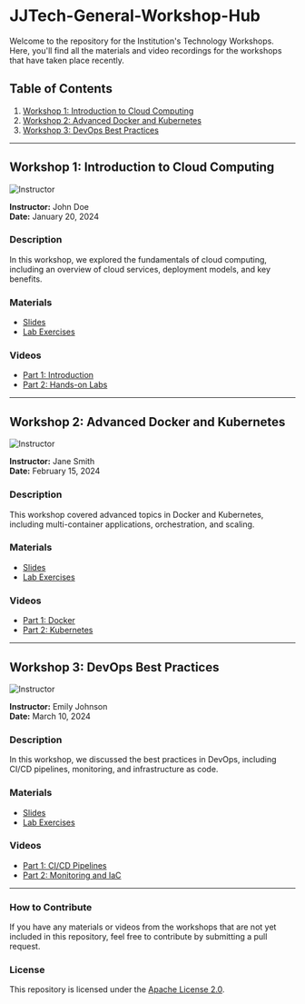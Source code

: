 # JJTech-General-Workshop-Hub

Welcome to the repository for the Institution's Technology Workshops. Here, you'll find all the materials and video recordings for the workshops that have taken place recently.

## Table of Contents
1. [Workshop 1: Introduction to Cloud Computing](#workshop-1-introduction-to-cloud-computing)
2. [Workshop 2: Advanced Docker and Kubernetes](#workshop-2-advanced-docker-and-kubernetes)
3. [Workshop 3: DevOps Best Practices](#workshop-3-devops-best-practices)

---

## Workshop 1: Introduction to Cloud Computing

![Instructor](./Workshop-1/instructor.jpg)

**Instructor:** John Doe  
**Date:** January 20, 2024

### Description
In this workshop, we explored the fundamentals of cloud computing, including an overview of cloud services, deployment models, and key benefits.

### Materials
- [Slides](./Workshop-1/materials/Introduction-to-Cloud-Computing.pdf)
- [Lab Exercises](./Workshop-1/materials/Lab-Exercises.pdf)

### Videos
- [Part 1: Introduction](./Workshop-1/videos/Introduction-to-Cloud-Computing-Part1.mp4)
- [Part 2: Hands-on Labs](./Workshop-1/videos/Introduction-to-Cloud-Computing-Part2.mp4)

---

## Workshop 2: Advanced Docker and Kubernetes

![Instructor](./Workshop-2/instructor.jpg)

**Instructor:** Jane Smith  
**Date:** February 15, 2024

### Description
This workshop covered advanced topics in Docker and Kubernetes, including multi-container applications, orchestration, and scaling.

### Materials
- [Slides](./Workshop-2/materials/Advanced-Docker-and-Kubernetes.pdf)
- [Lab Exercises](./Workshop-2/materials/Lab-Exercises.pdf)

### Videos
- [Part 1: Docker](./Workshop-2/videos/Advanced-Docker-and-Kubernetes-Part1.mp4)
- [Part 2: Kubernetes](./Workshop-2/videos/Advanced-Docker-and-Kubernetes-Part2.mp4)

---

## Workshop 3: DevOps Best Practices

![Instructor](./Workshop-3/instructor.jpg)

**Instructor:** Emily Johnson  
**Date:** March 10, 2024

### Description
In this workshop, we discussed the best practices in DevOps, including CI/CD pipelines, monitoring, and infrastructure as code.

### Materials
- [Slides](./Workshop-3/materials/DevOps-Best-Practices.pdf)
- [Lab Exercises](./Workshop-3/materials/Lab-Exercises.pdf)

### Videos
- [Part 1: CI/CD Pipelines](./Workshop-3/videos/DevOps-Best-Practices-Part1.mp4)
- [Part 2: Monitoring and IaC](./Workshop-3/videos/DevOps-Best-Practices-Part2.mp4)

---

### How to Contribute
If you have any materials or videos from the workshops that are not yet included in this repository, feel free to contribute by submitting a pull request.

### License
This repository is licensed under the [Apache License 2.0](./LICENSE).

